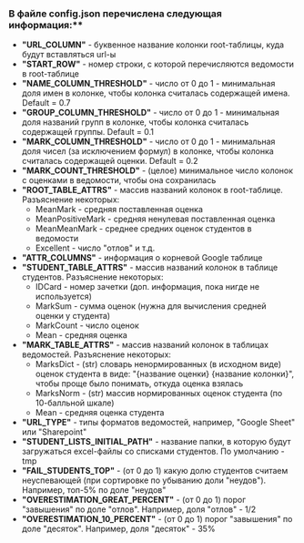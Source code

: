 ### В файле config.json перечислена следующая информация:**
* **"URL_COLUMN"** - буквенное название колонки root-таблицы, куда будут вставляться url-ы
* **"START_ROW"** - номер строки, с которой перечисляются ведомости в root-таблице
* **"NAME_COLUMN_THRESHOLD"** - число от 0 до 1 - минимальная доля имен в колонке, чтобы колонка считалась содержащей имена. Default = 0.7 
* **"GROUP_COLUMN_THRESHOLD"** - число от 0 до 1 - минимальная доля названий групп в колонке, чтобы колонка считалась содержащей группы. Default = 0.1
* **"MARK_COLUMN_THRESHOLD"** - число от 0 до 1 - минимальная доля чисел (за исключением формул) в колонке, чтобы колонка считалась содержащей оценки. Default = 0.2
* **"MARK_COUNT_THRESHOLD"** - (целое) минимальное число колонок с оценками в ведомости, чтобы она сохранилась
* **"ROOT_TABLE_ATTRS"** - массив названий колонок в root-таблице. Разъяснение некоторых:
    * MeanMark - средняя поставленная оценка
    * MeanPositiveMark - средняя ненулевая поставленная оценка
    * MeanMeanMark - среднее средних оценок студентов в ведомости
    * Excellent - число "отлов" и т.д.
* **"ATTR_COLUMNS"** - информация о корневой Google таблице
* **"STUDENT_TABLE_ATTRS"** - массив названий колонок в таблице студентов. Разъяснение некоторых:
    * IDCard - номер зачетки (доп. информация, пока нигде не используется)
    * MarkSum - сумма оценок (нужна для вычисления средней оценки у студента)
    * MarkCount - число оценок
    * Mean - средняя оценка
* **"MARK_TABLE_ATTRS"** - массив названий колонок в таблицах ведомостей. Разъяснение некоторых:
    * MarksDict - (str) словарь ненормированных (в исходном виде) оценок студента в виде: "{название оценки} {название колонки}", чтобы проще было понимать, откуда оценка взялась
    * MarksNorm - (str) массив нормированных оценок студента (по 10-балльной шкале)
    * Mean - средняя оценка студента
* **"URL_TYPE"** - типы форматов ведомостей, например, "Google Sheet" или "Sharepoint"
* **"STUDENT_LISTS_INITIAL_PATH"** - название папки, в которую будут загружаться excel-файлы со списками студентов. По умолчанию - tmp
* **"FAIL_STUDENTS_TOP"** - (от 0 до 1) какую долю студентов считаем неуспевающей (при сортировке по убыванию доли "неудов"). Например, топ-5% по доле "неудов"
* **"OVERESTIMATION_GREAT_PERCENT"** - (от 0 до 1) порог "завышения" по доле "отлов". Например, доля "отлов" - 1/2
* **"OVERESTIMATION_10_PERCENT"** - (от 0 до 1) порог "завышения" по доле "десяток". Например, доля "десяток" - 35%
